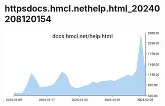 # httpsdocs.hmcl.nethelp.html_20240208120154
![httpsdocs.hmcl.nethelp.html_20240208120154](/dailyhitssvg/httpsdocs.hmcl.nethelp.html_20240208120154.svg)
